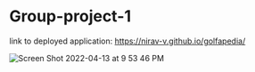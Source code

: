 # Group-project-1

link to deployed application:
https://nirav-v.github.io/golfapedia/

![Screen Shot 2022-04-13 at 9 53 46 PM](https://user-images.githubusercontent.com/98481913/163601198-c6f97a97-21d8-4f9f-83ae-7a1d59474b91.png)
